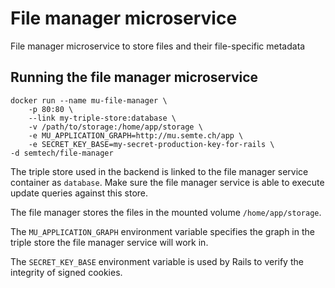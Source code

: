 # File manager microservice
File manager microservice to store files and their file-specific metadata

## Running the file manager microservice
    docker run --name mu-file-manager \
        -p 80:80 \
        --link my-triple-store:database \
        -v /path/to/storage:/home/app/storage \
        -e MU_APPLICATION_GRAPH=http://mu.semte.ch/app \
        -e SECRET_KEY_BASE=my-secret-production-key-for-rails \ 
	-d semtech/file-manager

The triple store used in the backend is linked to the file manager service container as `database`. Make sure the file manager service is able to execute update queries against this store.

The file manager stores the files in the mounted volume `/home/app/storage`.

The `MU_APPLICATION_GRAPH` environment variable specifies the graph in the triple store the file manager service will work in.

The `SECRET_KEY_BASE` environment variable is used by Rails to verify the integrity of signed cookies.
